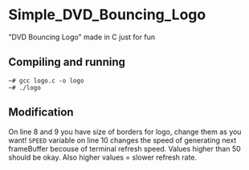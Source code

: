 # Simple_DVD_Bouncing_Logo
"DVD Bouncing Logo" made in C just for fun

## Compiling and running
```shell
~# gcc logo.c -o logo
~# ./logo
```

## Modification
On line 8 and 9 you have size of borders for logo, change them as you want! `SPEED` variable on line 10 changes the speed of generating next frameBuffer becouse of terminal refresh speed. Values higher than 50 should be okay. Also higher values = slower refresh rate.
